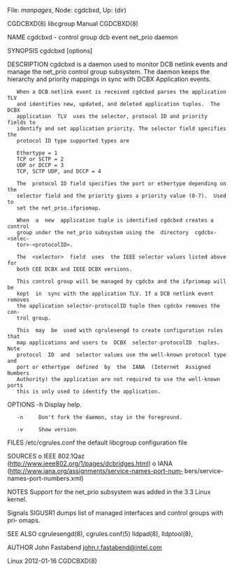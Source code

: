 File: *manpages*,  Node: cgdcbxd,  Up: (dir)

CGDCBXD(8)                     libcgroup Manual                     CGDCBXD(8)



NAME
       cgdcbxd - control group dcb event net_prio daemon


SYNOPSIS
       cgdcbxd [options]


DESCRIPTION
       cgdcbxd  is  a daemon used to monitor DCB netlink events and manage the
       net_prio control group subsystem. The daemon keeps  the  hierarchy  and
       priority mappings in sync with DCBX Application events.

       When a DCB netlink event is received cgdcbxd parses the application TLV
       and identifies new, updated, and deleted application tuples.  The  DCBX
       application  TLV  uses the selector, protocol ID and priority fields to
       identify and set application priority. The selector field specifies the
       protocol ID type supported types are

       Ethertype = 1
       TCP or SCTP = 2
       UDP or DCCP = 3
       TCP, SCTP UDP, and DCCP = 4

       The  protocol ID field specifies the port or ethertype depending on the
       selector field and the priority gives a priority value (0-7).  Used  to
       set the net_prio.ifpriomap.

       When  a  new  application tuple is identified cgdcbxd creates a control
       group under the net_prio subsystem using the  directory  cgdcbx-<selec‐
       tor>-<protocolID>.

       The  <selector>  field  uses  the IEEE selector values listed above for
       both CEE DCBX and IEEE DCBX versions.

       This control group will be managed by cgdcbx and the ifpriomap will  be
       kept  in  sync with the application TLV. If a DCB netlink event removes
       the application selector-protocolID tuple then cgdcbx removes the  con‐
       trol group.

       This  may  be  used with cgrulesengd to create configuration rules that
       map applications and users to  DCBX  selector-protocolID  tuples.  Note
       protocol  ID  and  selector values use the well-known protocol type and
       port or ethertype  defined  by  the  IANA  (Internet  Assigned  Numbers
       Authority) the application are not required to use the well-known ports
       this is only used to identify the application.


OPTIONS
       -h     Display help.

       -n     Don't fork the daemon, stay in the foreground.

       -v     Show version

FILES
       /etc/cgrules.conf
       the default libcgroup configuration file

SOURCES
       o      IEEE 802.1Qaz (http://www.ieee802.org/1/pages/dcbridges.html)  o
              IANA    (http://www.iana.org/assignments/service-names-port-num‐
              bers/service-names-port-numbers.xml)

NOTES
       Support for the net_prio subsystem was added in the 3.3 Linux kernel.

Signals
       SIGUSR1 dumps list of managed interfaces and control groups  with  pri‐
       omaps.

SEE ALSO
       cgrulesengd(8), cgrules.conf(5) lldpad(8), lldptool(8),

AUTHOR
       John Fastabend <john.r.fastabend@intel.com>



Linux                             2012-01-16                        CGDCBXD(8)
